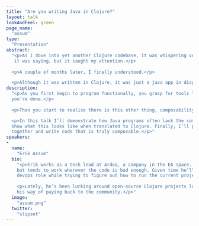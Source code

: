 ```yaml
---
title: "Are you writing Java in Clojure?"
layout: talk
lookAndFeel: green
page_name:
  "assum"
type:
  "Presentation"
abstract:
  "<p>As I dove into yet another Clojure codebase, it was whispering very quietly. I couldn’t quite figure out what
   it was saying, but it caught my attention.</p>
   
  <p>A couple of months later, I finally understood.</p>

  <p>Although it was written in Clojure, it was just a java app in disguise!</p>"
description:
  "<p>As you first begin to program functionally, you grasp for tools like map, filter, and reduce, and you think 
  you’re done.</p>
  
  <p>Then you start to realise there is this other thing, composability.</p>

  <p>In this talk I’ll demonstrate how Java programs often lack the composability property. I’ll then proceed to 
  show what this looks like when translated to Clojure. Finally, I’ll provide some techniques to avoid this all 
  together and write code that is truly composable.</p>"
speakers:
-
  name:
    "Erik Assum"
  bio:
    "<p>Erik works as a tech lead at Ardoq, a company in the EA space. He’s a mainly a backend programmer, 
    but tends to work wherever the code is bad enough. Given time he’ll eventually drift into some sort of 
    devops role while trying to figure out how to run the current project even better.</p>
    
    <p>Lately, he’s been lurking around open-source Clojure projects looking for easy bugs to fix. This is 
    his way of paying back to the community.</p>"
  image:
    "assum.png"
  twitter:
    "slipset"
---
```

